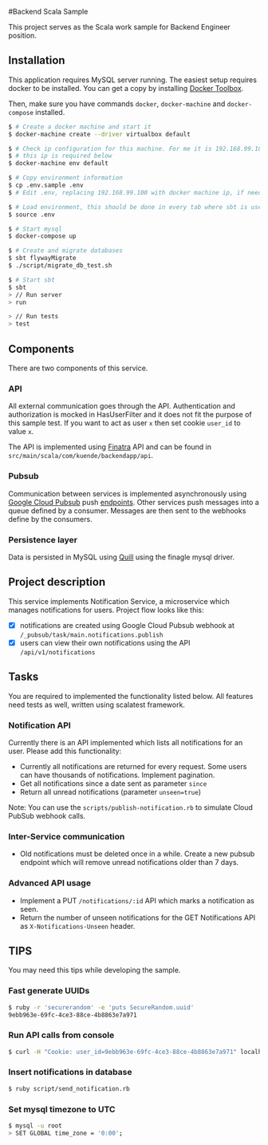 #Backend Scala Sample

This project serves as the Scala work sample for Backend Engineer position.

## Installation

This application requires MySQL server running. The easiest setup requires docker to be installed. You can get a copy by installing [Docker Toolbox](https://docs.docker.com/engine/installation/).

Then, make sure you have commands `docker`, `docker-machine` and `docker-compose` installed.

```bash
$ # Create a docker machine and start it
$ docker-machine create --driver virtualbox default

$ # Check ip configuration for this machine. For me it is 192.168.99.100
$ # this ip is required below
$ docker-machine env default

$ # Copy environment information
$ cp .env.sample .env
$ # Edit .env, replacing 192.168.99.100 with docker machine ip, if needed

$ # Load environment, this should be done in every tab where sbt is used
$ source .env

$ # Start mysql
$ docker-compose up

$ # Create and migrate databases
$ sbt flywayMigrate
$ ./script/migrate_db_test.sh

$ # Start sbt
$ sbt
> // Run server
> run

> // Run tests
> test
```

## Components

There are two components of this service.

### API

All external communication goes through the API. Authentication and authorization is mocked in HasUserFilter and it does not fit the purpose of this sample test. If you want to act as user `x` then set cookie `user_id` to value `x`.

The API is implemented using [Finatra](https://github.com/twitter/finatra) API and can be found in `src/main/scala/com/kuende/backendapp/api`.

### Pubsub

Communication between services is implemented asynchronously using [Google Cloud Pubsub](https://cloud.google.com/pubsub/docs/overview) push [endpoints](https://cloud.google.com/pubsub/docs/subscriber#receive_push). Other services push messages into a queue defined by a consumer. Messages are then sent to the webhooks define by the consumers.

### Persistence layer

Data is persisted in MySQL using [Quill](getquill.io) using the finagle mysql driver.

## Project description

This service implements Notification Service, a microservice which manages notifications for users. Project flow looks like this:

- [X] notifications are created using Google Cloud Pubsub webhook at `/_pubsub/task/main.notifications.publish`
- [X] users can view their own notifications using the API `/api/v1/notifications`

## Tasks

You are required to implemented the functionality listed below. All features need tests as well, written using scalatest framework.

### Notification API

Currently there is an API implemented which lists all notifications for an user. Please add this functionality:

- Currently all notifications are returned for every request. Some users can have thousands of notifications. Implement pagination.
- Get all notifications since a date sent as parameter `since`
- Return all unread notifications (parameter `unseen=true`)

Note: You can use the `scripts/publish-notification.rb` to simulate Cloud PubSub webhook calls.

### Inter-Service communication

- Old notifications must be deleted once in a while. Create a new pubsub endpoint which will remove unread notifications older than 7 days.

### Advanced API usage

- Implement a PUT `/notifications/:id` API which marks a notification as seen.
- Return the number of unseen notifications for the GET Notifications API as `X-Notifications-Unseen` header.

## TIPS

You may need this tips while developing the sample.

### Fast generate UUIDs

```bash
$ ruby -r 'securerandom' -e 'puts SecureRandom.uuid'
9ebb963e-69fc-4ce3-88ce-4b8863e7a971
```

### Run API calls from console

```bash
$ curl -H "Cookie: user_id=9ebb963e-69fc-4ce3-88ce-4b8863e7a971" localhost:8888/api/v1/notifications
```

### Insert notifications in database

```bash
$ ruby script/send_notification.rb
```

### Set mysql timezone to UTC

```bash
$ mysql -u root
> SET GLOBAL time_zone = '0:00';
```
